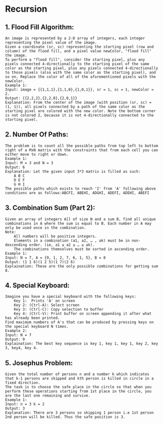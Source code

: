 # Recursion

## 1. Flood Fill Algorithm: 
    An image is represented by a 2-D array of integers, each integer representing the pixel value of the image.
    Given a coordinate (sr, sc) representing the starting pixel (row and column) of the flood fill, and a pixel value newColor, "flood fill" the image.
    To perform a "flood fill", consider the starting pixel, plus any pixels connected 4-directionally to the starting pixel of the same color as the starting pixel, plus any pixels connected 4-directionally to those pixels (also with the same color as the starting pixel), and so on. Replace the color of all of the aforementioned pixels with the newColor.
    Example 1:
    Input: image = {{1,1,1},{1,1,0},{1,0,1}}, sr = 1, sc = 1, newColor = 2.
    Output: {{2,2,2},{2,2,0},{2,0,1}}
    Explanation: From the center of the image (with position (sr, sc) = (1, 1)), all pixels connected by a path of the same color as the starting pixel are colored with the new color. Note the bottom corner is not colored 2, because it is not 4-directionally connected to the starting pixel. 

## 2. Number Of Paths:
    The problem is to count all the possible paths from top left to bottom right of a MxN matrix with the constraints that from each cell you can either move to right or down.
    Example 1:
    Input: M = 3 and N = 3
    Output: 6
    Explanation: Let the given input 3*3 matrix is filled as such: 
        A B C
        D E F
        G H I
    The possible paths which exists to reach 'I' from 'A' following above conditions are as follows:ABCFI, ABEHI, ADGHI, ADEFI, ADEHI, ABEFI

## 3. Combination Sum (Part 2):
    Given an array of integers A[] of size N and a sum B, find all unique combinations in A where the sum is equal to B. Each number in A may only be used once in the combination.
    Note: 
        All numbers will be positive integers.
        Elements in a combination (a1, a2, … , ak) must be in non-descending order. (ie, a1 ≤ a2 ≤ … ≤ ak).
        The combinations themselves must be sorted in ascending order.
    Example 1:
    Input: N = 7, A = {9, 1, 2, 7, 6, 1, 5}, B = 8
    Output: (1 1 6)(1 2 5)(1 7)(2 6)
    Explaination: These are the only possible combinations for getting sum 8.

## 4. Special Keyboard:
    Imagine you have a special keyboard with the following keys: 
        Key 1:  Prints 'A' on screen
        Key 2: (Ctrl-A): Select screen
        Key 3: (Ctrl-C): Copy selection to buffer
        Key 4: (Ctrl-V): Print buffer on screen appending it after what has already been printed.
    Find maximum numbers of A's that can be produced by pressing keys on the special keyboard N times. 
    Example 2:
    Input: N = 7
    Output: 9
    Explaination: The best key sequence is key 1, key 1, key 1, key 2, key 3, key4, key 4.

## 5. Josephus Problem: 
    Given the total number of persons n and a number k which indicates that k-1 persons are skipped and kth person is killed in circle in a fixed direction.
    The task is to choose the safe place in the circle so that when you perform these operations starting from 1st place in the circle, you are the last one remaining and survive.
    Example 1:
    Input: n = 3 k = 2
    Output: 3
    Explanation: There are 3 persons so skipping 1 person i.e 1st person 2nd person will be killed. Thus the safe position is 3.